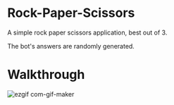 # Rock-Paper-Scissors

A simple rock paper scissors application, best out of 3.

The bot's answers are randomly generated.

# Walkthrough

![ezgif com-gif-maker](https://user-images.githubusercontent.com/26170312/111884683-9b186180-8999-11eb-8bc8-9b156823f67e.gif)
